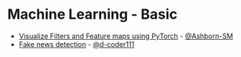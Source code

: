 # Machine Learning - Basic
  - [Visualize Filters and Feature maps using PyTorch](https://github.com/Ashborn-SM/Visualizing-Filters-and-Feature-Maps-in-Convolutional-Neural-Networks-using-PyTorch) - [@Ashborn-SM](https://github.com/Ashborn-SM)
  - [Fake news detection](https://github.com/d-coder111/FNDetectoApp) - [@d-coder111](https://github.com/d-coder111)